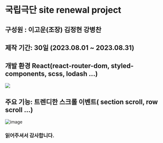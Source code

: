 # 국립극단 site renewal project

## 구성원 : 이고운(조장) 김정현 강병찬

## 제작 기간: 30일 (2023.08.01 ~ 2023.08.31)

## 개발 환경 React(react-router-dom, styled-components, scss, lodash ...)
<img src="https://img.shields.io/badge/Javascript-F7DF1E?style=flat-square&logo=javascript&logoColor=white"/>

## 주요 기능: 트렌디한 스크롤 이벤트( section scroll, row scroll ...)

![image](https://github.com/Kangbcgit/NationalTheaterCompanyRenewal/assets/93186451/9df76cc5-c4fc-49e3-92c3-8df4ce1e06db)

### 읽어주셔서 감사합니다.
 
